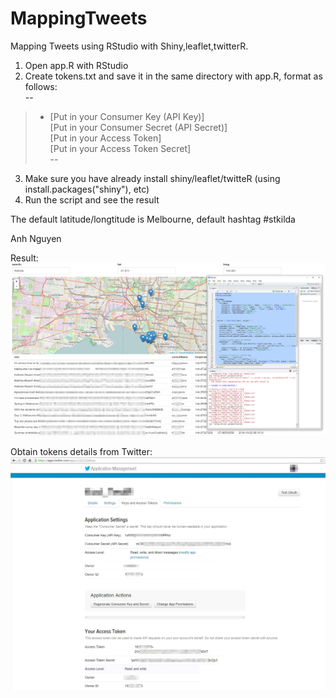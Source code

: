 # MappingTweets
Mapping Tweets using RStudio with Shiny,leaflet,twitterR. <br />
1) Open app.R with RStudio <br />
2) Create tokens.txt and save it in the same directory with app.R, format as follows: <br />
-- <br />
> - [Put in your Consumer Key (API Key)] <br />
[Put in your Consumer Secret (API Secret)] <br />
[Put in your Access Token] <br />
[Put in your Access Token Secret] <br />
-- <br />
3) Make sure you have already install shiny/leaflet/twitteR (using install.packages("shiny"), etc) <br />
4) Run the script and see the result <br /> 

The default latitude/longtitude is Melbourne, default hashtag #stkilda

Anh Nguyen

Result:
![alt tag](https://raw.githubusercontent.com/kodzitive/MappingTweets/master/Screenshot/MappingTweetsResult.jpg)

Obtain tokens details from Twitter:
![alt tag](https://raw.githubusercontent.com/kodzitive/MappingTweets/master/Screenshot/ObtainTokensFromTwitter.jpg)
